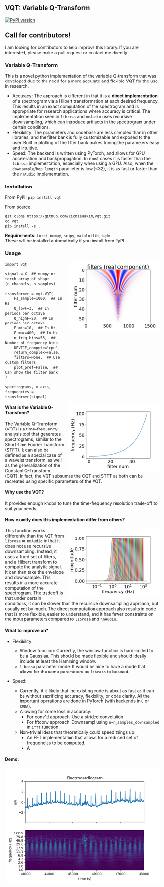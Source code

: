 ## VQT: Variable Q-Transform
[![PyPI
version](https://badge.fury.io/py/vqt.svg)](https://badge.fury.io/py/vqt)

## Call for contributors!
I am looking for contributors to help improve this library. If you are
interested, please make a pull request or contact me directly.

### Variable Q-Transform

This is a novel python implementation of the variable Q-transform that was
developed due to the need for a more accurate and flexible VQT for the use in
research. <br>
- Accuracy: The approach is different in that it is a **direct implementation**
of a spectrogram  via a Hilbert transformation at each desired frequency. This
results in an exact computation of the spectrogram and is appropriate for
research applications where accuracy is critical. The implementation seen in
`librosa` and `nnAudio` uses recursive downsampling, which can introduce
artifacts in the spectrogram under certain conditions.
- Flexibility: The parameters and codebase are less complex than in other
libraries, and the filter bank is fully customizable and exposed to the user.
Built in plotting of the filter bank makes tuning the parameters easy and
intuitive.
- Speed: The backend is written using PyTorch, and allows for GPU acceleration
and backpropagation. In most cases it is faster than the `librosa`
implementation, especially when using a GPU. Also, when the
`downsample`/`hop_length` parameter is low (<32), it is as fast or faster than
the `nnAudio` implementation.


### Installation
From PyPI: `pip install vqt`

From source:
```
git clone https://github.com/RichieHakim/vqt.git
cd vqt
pip install -e .
```

**Requirements**: `torch`, `numpy`, `scipy`, `matplotlib`, `tqdm` <br>
These will be installed automatically if you install from PyPI.
  
### Usage
<img src="docs/media/filter_bank.png" alt="filter_bank" width="300"
align="right"  style="margin-left: 10px"/>

```
import vqt

signal = X  ## numpy or torch array of shape (n_channels, n_samples)

transformer = vqt.VQT(
    Fs_sample=1000,  ## In Hz
    Q_lowF=3,  ## In periods per octave
    Q_highF=20,  ## In periods per octave
    F_min=10,  ## In Hz
    F_max=400,  ## In Hz
    n_freq_bins=55,  ## Number of frequency bins
    DEVICE_compute='cpu',
    return_complex=False,
    filters=None,  ## Use custom filters
    plot_pref=False,  ## Can show the filter bank
)

spectrograms, x_axis, frequencies = transformer(signal)
```
<img src="docs/media/freqs.png" alt="freqs" width="300"  align="right"
style="margin-left: 10px"/>

#### What is the Variable Q-Transform?

The Variable Q-Transform (VQT) is a time-frequency analysis tool that generates
spectrograms, similar to the Short-time Fourier Transform (STFT). It can also be
defined as a special case of a wavelet transform, as well as the generalization
of the Constant Q-Transform (CQT). In fact, the VQT subsumes the CQT and STFT as
both can be recreated using specific parameters of the VQT.

#### Why use the VQT?

It provides enough knobs to tune the time-frequency resolution trade-off to suit
your needs.

#### How exactly does this implementation differ from others?
<img src="docs/media/freq_response.png" alt="freq_response" width="300"
align="right"  style="margin-left: 10px"/>

This function works differently than the VQT from `librosa` or `nnAudio` in that
it does not use recursive downsampling. Instead, it uses a fixed set of filters,
and a Hilbert transform to compute the analytic signal. It can then take the
envelope and downsample. This results in a more accurate computation of the
spectrogram. The tradeoff is that under certain conditions, it can be slower
than the recursive downsampling approach, but usually not by much. The direct
computation approach also results in code that is more flexible, easier to
understand, and it has fewer constraints on the input parameters compared to
`librosa` and `nnAudio`.

#### What to improve on?

- Flexibility:
  - Window function: Currently, the window function is hard-coded to be a
    Gaussian. This should be made flexible and should ideally include at least
    the Hamming window.
  - `librosa` parameter mode: It would be nice to have a mode that allows for
    the same parameters as `librosa` to be used.
  
- Speed:
  - Currently, it is likely that the existing code is about as fast as it can be
    without sacrificing accuracy, flexibility, or code clarity. All the
    important operations are done in PyTorch (with backends in `C` or `CUDA`).
  - Allowing for some loss in accuracy:
    - For conv1d approach: Use a strided convolution.
    - For fftconv approach: Downsampl using `n=n_samples_downsampled` in `ifft`
      function.
  - Non-trivial ideas that theoretically could speed things up:
    - An FFT implementation that allows for a reduced set of frequencies to be
      computed.
    - A


#### Demo:
<img src="docs/media/example_ECG.png" alt="ECG" width="500"  align="right"
style="margin-left: 10px"/>

```
import vqt
import numpy as np
import torch
import matplotlib.pyplot as plt
import scipy

data_ecg = scipy.datasets.electrocardiogram()

transformer = vqt.VQT(
    Fs_sample=360,
    Q_lowF=3,
    Q_highF=20,
    F_min=1,
    F_max=180,
    n_freq_bins=55,
    win_size=1501,
    downsample_factor=8,
    padding='same',
    return_complex=False,
    plot_pref=True,
    progressBar=False,
)

specs, xaxis, freqs = transformer(data_ecg)

fig, axs = plt.subplots(nrows=2, ncols=1, sharex=True, )
axs[0].plot(data_ecg)
axs[0].title.set_text('Electrocardiogram')
axs[1].pcolor(xaxis, np.arange(specs[0].shape[0]), specs[0] * (freqs)[:, None])
axs[1].set_yticks(np.arange(specs[0].shape[0])[::5], np.round(freqs[::5], 1));
axs[1].set_xlim([43000, 48000])
axs[0].set_ylabel('mV')
axs[1].set_ylabel('frequency (Hz)')
axs[1].set_xlabel('time (s)')
plt.show()
```